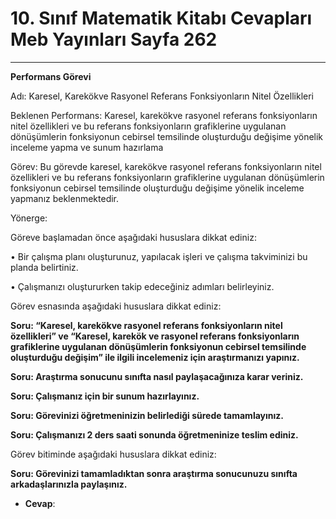 # 10. Sınıf Matematik Kitabı Cevapları Meb Yayınları Sayfa 262

---

**Performans Görevi**

Adı: Karesel, Karekökve Rasyonel Referans Fonksiyonların Nitel Özellikleri

 Beklenen Performans: Karesel, karekökve rasyonel referans fonksiyonların nitel özellikleri ve bu referans fonksiyonların grafiklerine uygulanan dönüşümlerin fonksiyonun cebirsel temsilinde oluşturduğu değişime yönelik inceleme yapma ve sunum hazırlama

 Görev: Bu görevde karesel, karekökve rasyonel referans fonksiyonların nitel özellikleri ve bu referans fonksiyonların grafiklerine uygulanan dönüşümlerin fonksiyonun cebirsel temsilinde oluşturduğu değişime yönelik inceleme yapmanız beklenmektedir.

 Yönerge:

 Göreve başlamadan önce aşağıdaki hususlara dikkat ediniz:

 • Bir çalışma planı oluşturunuz, yapılacak işleri ve çalışma takviminizi bu planda belirtiniz.

 • Çalışmanızı oluştururken takip edeceğiniz adımları belirleyiniz.

 Görev esnasında aşağıdaki hususlara dikkat ediniz:

**Soru: “Karesel, karekökve rasyonel referans fonksiyonların nitel özellikleri” ve “Karesel, karekök ve rasyonel referans fonksiyonların grafiklerine uygulanan dönüşümlerin fonksiyonun cebirsel temsilinde oluşturduğu değişim” ile ilgili incelemeniz için araştırmanızı yapınız.**

**Soru: Araştırma sonucunu sınıfta nasıl paylaşacağınıza karar veriniz.**

**Soru: Çalışmanız için bir sunum hazırlayınız.**

**Soru: Görevinizi öğretmeninizin belirlediği sürede tamamlayınız.**

**Soru: Çalışmanızı 2 ders saati sonunda öğretmeninize teslim ediniz.**

Görev bitiminde aşağıdaki hususlara dikkat ediniz:

**Soru: Görevinizi tamamladıktan sonra araştırma sonucunuzu sınıfta arkadaşlarınızla paylaşınız.**

-   **Cevap**: